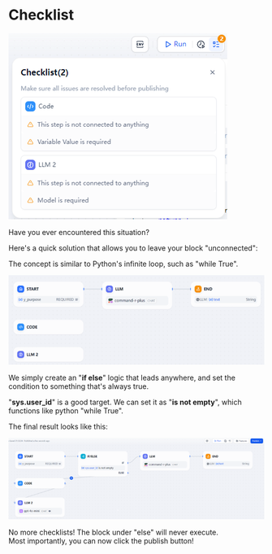 # Checklist

![Checklist - all issues must solved before pulishing](/images/11.png)

Have you ever encountered this situation?

Here's a quick solution that allows you to leave your block "unconnected":

The concept is similar to Python's infinite loop, such as "while True".

![2 no connected block](/images/12.png)

We simply create an "**if else**" logic that leads anywhere, and set the condition to something that's always true.

"**sys.user_id**" is a good target. We can set it as "**is not empty**", which functions like python "while True".

The final result looks like this:

![fixed](/images/13.png)

No more checklists\! The block under "else" will never execute.  
Most importantly, you can now click the publish button\!
